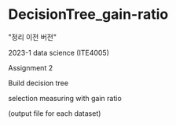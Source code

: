 # DecisionTree_gain-ratio

"정리 이전 버전"

2023-1 data science (ITE4005)

Assignment 2

Build decision tree

selection measuring with gain ratio

(output file for each dataset)
